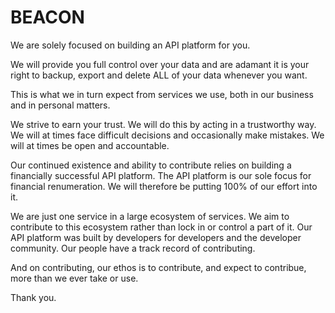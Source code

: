 BEACON
======

We are solely focused on building an API platform for you.

We will provide you full control over your data and are adamant it is
your right to backup, export and delete ALL of your data whenever you want.

This is what we in turn expect from services we use, both in our business
and in personal matters.

We strive to earn your trust.  We will do this by acting in a trustworthy
way.  We will at times face difficult decisions and occasionally make
mistakes.  We will at times be open and accountable.

Our continued existence and ability to contribute relies on building a
financially successful API platform.  The API platform is our sole focus
for financial renumeration.  We will therefore be putting 100% of our 
effort into it.

We are just one service in a large ecosystem of services.  We aim to
contribute to this ecosystem rather than lock in or control a part of it.
Our API platform was built by developers for developers and the developer
community.  Our people have a track record of contributing.

And on contributing, our ethos is to contribute, and expect to contribue,
more than we ever take or use.

Thank you.
